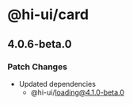 # @hi-ui/card

## 4.0.6-beta.0

### Patch Changes

- Updated dependencies
  - @hi-ui/loading@4.1.0-beta.0
